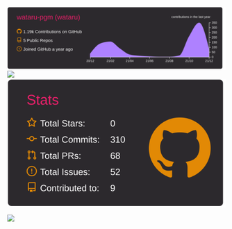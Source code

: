 
[![](https://raw.githubusercontent.com/wataru-pgm/GitHub_Profile/master/profile-summary-card-output/monokai/0-profile-details.svg)](https://github.com/vn7n24fzkq/github-profile-summary-cards)
![](https://github-profile-summary-cards.vercel.app/api/cards/most-commit-language?username=wataru-pgm&theme=monokai)
[![](https://raw.githubusercontent.com/wataru-pgm/GitHub_Profile/master/profile-summary-card-output/monokai/3-stats.svg)](https://github.com/vn7n24fzkq/github-profile-summary-cards)


<a href="http://twitter.com/wataru_pgm">
  <img height="30" src="https://img.shields.io/twitter/follow/wataru_pgm?label=Twitter&logo=twitter&style=flat" />
</a>

